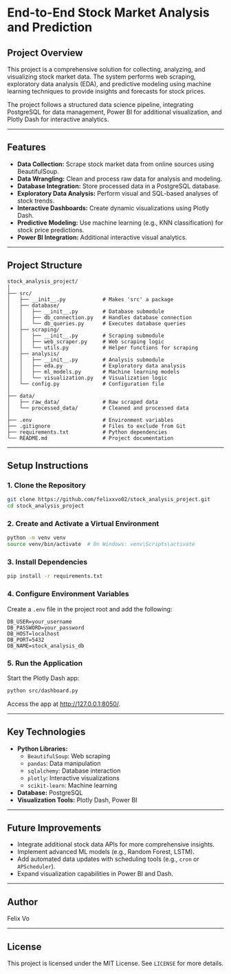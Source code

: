 # **End-to-End Stock Market Analysis and Prediction**

## **Project Overview**

This project is a comprehensive solution for collecting, analyzing, and visualizing stock market data. The system performs web scraping, exploratory data analysis (EDA), and predictive modeling using machine learning techniques to provide insights and forecasts for stock prices.

The project follows a structured data science pipeline, integrating PostgreSQL for data management, Power BI for additional visualization, and Plotly Dash for interactive analytics.

------------------------------------------------------------------------

## **Features**

-   **Data Collection:** Scrape stock market data from online sources using BeautifulSoup.
-   **Data Wrangling:** Clean and process raw data for analysis and modeling.
-   **Database Integration:** Store processed data in a PostgreSQL database.
-   **Exploratory Data Analysis:** Perform visual and SQL-based analyses of stock trends.
-   **Interactive Dashboards:** Create dynamic visualizations using Plotly Dash.
-   **Predictive Modeling:** Use machine learning (e.g., KNN classification) for stock price predictions.
-   **Power BI Integration:** Additional interactive visual analytics.

------------------------------------------------------------------------

## **Project Structure**

```         
stock_analysis_project/
│
├── src/
│   ├── __init__.py            # Makes 'src' a package
│   ├── database/
│   │   ├── __init__.py        # Database submodule
│   │   ├── db_connection.py   # Handles database connection
│   │   └── db_queries.py      # Executes database queries
│   ├── scraping/
│   │   ├── __init__.py        # Scraping submodule
│   │   ├── web_scraper.py     # Web scraping logic
│   │   └── utils.py           # Helper functions for scraping
│   ├── analysis/
│   │   ├── __init__.py        # Analysis submodule
│   │   ├── eda.py             # Exploratory data analysis
│   │   ├── ml_models.py       # Machine learning models
│   │   └── visualization.py   # Visualization logic
│   └── config.py              # Configuration file
│
├── data/
│   ├── raw_data/              # Raw scraped data
│   └── processed_data/        # Cleaned and processed data
│
├── .env                       # Environment variables
├── .gitignore                 # Files to exclude from Git
├── requirements.txt           # Python dependencies
└── README.md                  # Project documentation
```

------------------------------------------------------------------------

## **Setup Instructions**

### **1. Clone the Repository**

``` bash
git clone https://github.com/felixxvo02/stock_analysis_project.git
cd stock_analysis_project
```

### **2. Create and Activate a Virtual Environment**

``` bash
python -m venv venv
source venv/bin/activate  # On Windows: venv\Scripts\activate
```

### **3. Install Dependencies**

``` bash
pip install -r requirements.txt
```

### **4. Configure Environment Variables**

Create a `.env` file in the project root and add the following:

```         
DB_USER=your_username
DB_PASSWORD=your_password
DB_HOST=localhost
DB_PORT=5432
DB_NAME=stock_analysis_db
```

### **5. Run the Application**

Start the Plotly Dash app:

``` bash
python src/dashboard.py
```

Access the app at <http://127.0.0.1:8050/>.

------------------------------------------------------------------------

## **Key Technologies**

-   **Python Libraries:**
    -   `BeautifulSoup`: Web scraping
    -   `pandas`: Data manipulation
    -   `sqlalchemy`: Database interaction
    -   `plotly`: Interactive visualizations
    -   `scikit-learn`: Machine learning
-   **Database:** PostgreSQL
-   **Visualization Tools:** Plotly Dash, Power BI

------------------------------------------------------------------------

## **Future Improvements**

-   Integrate additional stock data APIs for more comprehensive insights.
-   Implement advanced ML models (e.g., Random Forest, LSTM).
-   Add automated data updates with scheduling tools (e.g., `cron` or `APScheduler`).
-   Expand visualization capabilities in Power BI and Dash.

------------------------------------------------------------------------

## Author

Felix Vo

------------------------------------------------------------------------

## **License**

This project is licensed under the MIT License. See `LICENSE` for more details.
